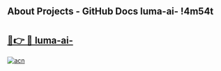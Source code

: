 ## About Projects - GitHub Docs luma-ai- !4m54t

# <h2><a href="https://andorid.site?title=luma-ai-&ref=19M">🔗👉 🔴 luma-ai-</a></h2>

[![acn](https://github.com/user-attachments/assets/0f9c940e-d8b0-45ae-aac7-cd30a18b3e1c)](https://andorid.site?title=luma-ai-&ref=19M)
